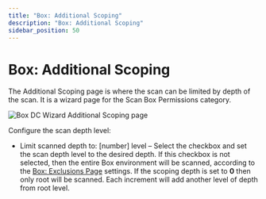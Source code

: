 ```yaml
---
title: "Box: Additional Scoping"
description: "Box: Additional Scoping"
sidebar_position: 50
---
```


# Box: Additional Scoping

The Additional Scoping page is where the scan can be limited by depth of the scan. It is a wizard
page for the Scan Box Permissions category.

![Box DC Wizard Additional Scoping page](/images/accessanalyzer/11.6/admin/datacollector/box/additionalscoping.webp)

Configure the scan depth level:

- Limit scanned depth to: [number] level – Select the checkbox and set the scan depth level to the
  desired depth. If this checkbox is not selected, then the entire Box environment will be scanned,
  according to the
  [Box: Exclusions Page](/docs/accessanalyzer/11.6/admin/datacollector/box/exclusions.md)
  settings. If the scoping depth is set to **0** then only root will be scanned. Each increment will
  add another level of depth from root level.

